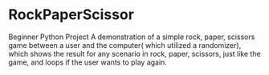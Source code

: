 # RockPaperScissor
Beginner Python Project
A demonstration of a simple rock, paper, scissors game between a user and the computer( which utilized a randomizer), which shows the result for any scenario in rock, paper, scissors, just like the game, and loops if the user wants to play again.
